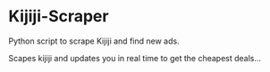 # Kijiji-Scraper
Python script to scrape Kijiji and find new ads.

Scapes kijiji and updates you in real time to get the cheapest deals...
